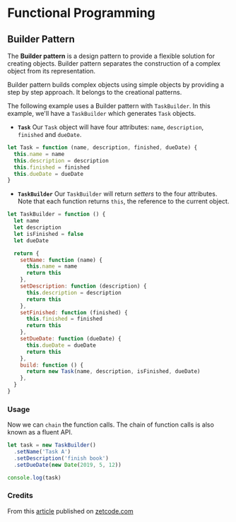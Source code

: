 # Functional Programming

## Builder Pattern

The **Builder pattern** is a design pattern to provide a flexible solution for creating objects. Builder pattern separates the construction of a complex object from its representation.

Builder pattern builds complex objects using simple objects by providing a step by step approach. It belongs to the creational patterns.

The following example uses a Builder pattern with `TaskBuilder`. In this example, we'll have a `TaskBuilder` which generates `Task` objects.

- **`Task`**
  Our `Task` object will have four attributes: `name`, `description`, `finished` and `dueDate`.

```js
let Task = function (name, description, finished, dueDate) {
  this.name = name
  this.description = description
  this.finished = finished
  this.dueDate = dueDate
}
```

- **`TaskBuilder`**
  Our `TaskBuilder` will return _setters_ to the four attributes. Note that each function returns `this`, the reference to the current object.

```js
let TaskBuilder = function () {
  let name
  let description
  let isFinished = false
  let dueDate

  return {
    setName: function (name) {
      this.name = name
      return this
    },
    setDescription: function (description) {
      this.description = description
      return this
    },
    setFinished: function (finished) {
      this.finished = finished
      return this
    },
    setDueDate: function (dueDate) {
      this.dueDate = dueDate
      return this
    },
    build: function () {
      return new Task(name, description, isFinished, dueDate)
    },
  }
}
```

### Usage

Now we can `chain` the function calls. The chain of function calls is also known as a fluent API.

```js
let task = new TaskBuilder()
  .setName('Task A')
  .setDescription('finish book')
  .setDueDate(new Date(2019, 5, 12))

console.log(task)
```

### Credits

From this [article](https://zetcode.com/javascript/builderpattern/) published on [zetcode.com](https://zetcode.com)
